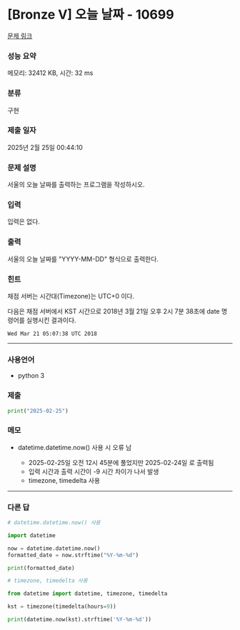 # [Bronze V] 오늘 날짜 - 10699

[문제 링크](https://www.acmicpc.net/problem/10699)

### 성능 요약

메모리: 32412 KB, 시간: 32 ms

### 분류

구현

### 제출 일자

2025년 2월 25일 00:44:10

### 문제 설명

서울의 오늘 날짜를 출력하는 프로그램을 작성하시오.

### 입력

입력은 없다.

### 출력

서울의 오늘 날짜를 "YYYY-MM-DD" 형식으로 출력한다.

### 힌트

<p>채점 서버는 시간대(Timezone)는 UTC+0 이다.</p>
<p>다음은 채점 서버에서 KST 시간으로 2018년 3월 21일 오후 2시 7분 38초에 date 명령어를 실행시킨 결과이다.</p>

```
Wed Mar 21 05:07:38 UTC 2018
```

---

### 사용언어

- python 3

### 제출

```python
print("2025-02-25")
```

### 메모

- datetime.datetime.now() 사용 시 오류 남<br>

  - 2025-02-25일 오전 12시 45분에 풀었지만 2025-02-24일 로 출력됨<br>
  - 입력 시간과 출력 시간이 -9 시간 차이가 나서 발생<br>
  - timezone, timedelta 사용

---

### 다른 답

```python
# datetime.datetime.now() 사용

import datetime

now = datetime.datetime.now()
formatted_date = now.strftime("%Y-%m-%d")

print(formatted_date)
```

```python
# timezone, timedelta 사용

from datetime import datetime, timezone, timedelta

kst = timezone(timedelta(hours=9))

print(datetime.now(kst).strftime('%Y-%m-%d'))
```

